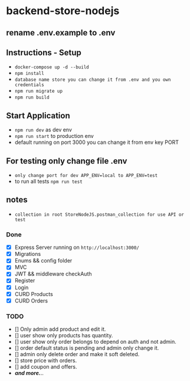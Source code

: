 # backend-store-nodejs

## rename .env.example to .env

## Instructions - Setup

- `docker-compose up -d --build`
- `npm install`
- `database name store you can change it from .env and you own credentials`
- `npm run migrate up`
- `npm run build`

## Start Application

- `npm run dev` as dev env
- `npm run start` to production env
- default running on port 3000 you can change it from env key PORT

## For testing only change file .env

- `only change port for dev APP_ENV=local to APP_ENV=test`
- to run all tests `npm run test`

## notes

- `collection in root StoreNodeJS.postman_collection for use API or test`

### Done

- [x] Express Server running on `http://localhost:3000/`
- [x] Migrations
- [x] Enums && config folder
- [x] MVC
- [x] JWT && middleware checkAuth
- [x] Register
- [x] Login
- [x] CURD Products
- [x] CURD Orders

### TODO

- [] Only admin add product and edit it.
- [] user show only products has quantity.
- [] user show only order belongs to depend on auth and not admin.
- [] order default status is pending and admin only change it.
- [] admin only delete order and make it soft deleted.
- [] store price with orders.
- [] add coupon and offers.
- **_and more._**..
